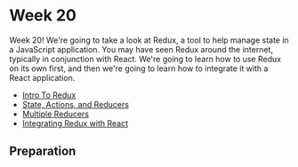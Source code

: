 # Week 20

Week 20! We're going to take a look at Redux, a tool to help manage state in a JavaScript application. You may have seen Redux around the internet, typically in conjunction with React. We're going to learn how to use Redux on its own first, and then we're going to learn how to integrate it with a React application.

- [Intro To Redux](https://learn.digitalcrafts.com/flex/lessons/full-stack-frameworks/intro-to-redux/)
- [State, Actions, and Reducers](https://learn.digitalcrafts.com/flex/lessons/full-stack-frameworks/state-actions-reducers/)
- [Multiple Reducers](https://learn.digitalcrafts.com/flex/lessons/full-stack-frameworks/multiple-reducers/)
- [Integrating Redux with React](https://learn.digitalcrafts.com/flex/lessons/full-stack-frameworks/react-redux-intro/)

## Preparation

